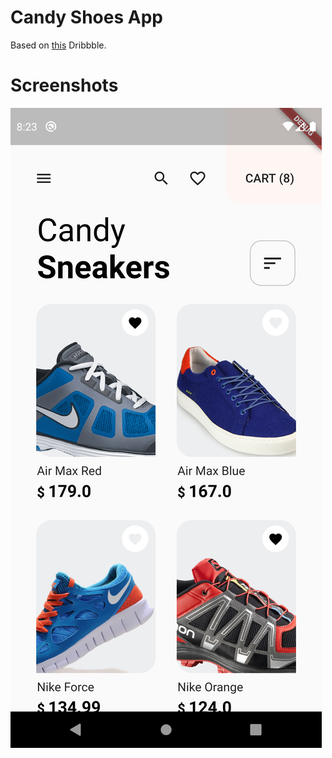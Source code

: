 # Candy Shoes App 

Based on [this](https://dribbble.com/shots/13980919-Candy-Sneakers/attachments/5594785?mode=media) Dribbble.

# Screenshots

![My Version](/screenshots/candy-shoes-app.png)